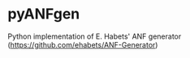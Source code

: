 # pyANFgen
Python implementation of E. Habets' ANF generator (https://github.com/ehabets/ANF-Generator)
